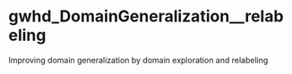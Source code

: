 # gwhd_DomainGeneralization__relabeling
Improving domain generalization by domain exploration and relabeling
